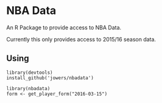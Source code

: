 # NBA Data

An R Package to provide access to NBA Data.

Currently this only provides access to 2015/16 season data.

## Using

```
library(devtools)
install_github('jowers/nbadata')

library(nbadata)
form <- get_player_form("2016-03-15")
```
